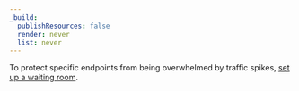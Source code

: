 ```yaml
---
_build:
  publishResources: false
  render: never
  list: never
---
```


To protect specific endpoints from being overwhelmed by traffic spikes, [set up a waiting room](/waiting-room).
